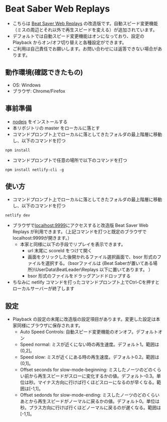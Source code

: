# Beat Saber Web Replays

 - こちらは [Beat Saver Web Replays](https://github.com/BeatLeader/BeatSaber-Web-Replays) の改造版です。自動スピード変更機能（ミスの周辺とそれ以外で再生スピードを変える）が追加されています。
 - デフォルトでは自動スピード変更機能はオンになっており、設定の Playback からオン/オフ切り替えと各種設定ができます。
 - ご利用は自己責任でお願いします。お問い合わせには返答できない場合があります。

## 動作環境(確認できたもの)
 - OS: Windows
 - ブラウザ: Chrome/Firefox

## 事前準備

 - [nodejs](https://nodejs.org/en/) をインストールする
 - 本リポジトリの master をローカルに落とす
 - コマンドプロンプト上でローカルに落としてきたフォルダの最上階層に移動し、以下のコマンドを打つ
```
npm install
```
 - コマンドプロンプトで任意の場所で以下のコマンドを打つ
```
npm install netlify-cli -g
```

## 使い方

 - コマンドプロンプト上でローカルに落としてきたフォルダの最上階層に移動し、以下のコマンドを打つ
```
netlify dev
```
 - ブラウザで[localhost:9999](http://localhost:9999)にアクセスすると改造版 Beat Saver Web Replays が利用できます。（上記コマンドを打つと既定のブラウザでlocalhost:9999が開きます。）
   - 本家と同様に以下の手段でリプレイを表示できます。
     - url 末尾に scoreId をつけて開く
     - 画面をクリックした後開かれるファイル選択画面で、bsor 形式のファイルを選択する。（bsorファイルは {Beat Saberが置いてある場所}\UserData\BeatLeader\Replays 以下に置いてあります。 ）
     - bsor 形式のファイルをドラッグアンドドロップする
 - ちなみに netlify コマンドを打ったコマンドプロンプト上でCtrl-Cを押すとローカルサーバーが終了します

## 設定
 
 - Playback の設定の末尾に改造版の設定項目があります。変更した設定は本家同様にブラウザに保存されます。
   - Auto Speed Controls: 自動スピード変更機能のオンオフ。デフォルトオン
   - Speed normal: ミスが近くにない時の再生速度。デフォルト1。範囲は(0,2]。
   - Speed slow: ミスが近くにある時の再生速度。デフォルト0.2。範囲は(0,1]。
   - Offset seconds for slow-mode-beginning: ミスしたノーツのどのくらい前から再生スピードがスローに変化するかの値。デフォルト-0.3。単位は秒。マイナス方向に行けば行くほどスローになるのが早くなる。範囲は[-1,1]。
   - Offset sedonds for slow-mode-ending: ミスしたノーツのどのくらいあとから再生スピードがノーマルに戻るかの値。デフォルト0。単位は秒。プラス方向に行けば行くほどノーマルに戻るのが遅くなる。範囲は[-1,1]。
   
